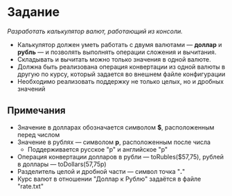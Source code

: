 # Задание
*Разработать калькулятор валют, работающий из консоли.*
*	Калькулятор должен уметь работать с двумя валютами — **доллар** и **рубль** — и позволять выполнять операции сложения и вычитания.
* Складывать и вычитать можно только значения в одной валюте.
* Должна быть реализована операция конвертации из одной валюты в другую по курсу, который задается во внешнем файле конфигурации
* Необходимо реализовать поддержку не только целых, но и дробных значений
## Примечания
* Значение в долларах обозначается символом **$**, расположенным перед числом
* Значение в рублях — символом **р**, расположенным после числа
  * Поддерживается русское "р" и английское  "p"
* Операция конвертации долларов в рубли — toRubles($57,75), рублей в доллары — toDollars(57,75р)
* Разделитель целой и дробной части — символ точка "**.**"
* Курс валют в отношении "Доллар к Рублю" задаётся в файле "rate.txt"
